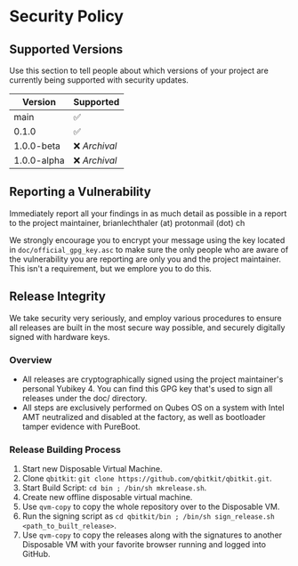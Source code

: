 # Security Policy

## Supported Versions

Use this section to tell people about which versions of your project are
currently being supported with security updates.

| Version     | Supported          |
| ----------- | ------------------ |
| main        | :white_check_mark: |
| 0.1.0       | :white_check_mark: |
| 1.0.0-beta  | :x:  *Archival*    |
| 1.0.0-alpha | :x:  *Archival*    |

## Reporting a Vulnerability

Immediately report all your findings in as much detail as possible in a report to the project maintainer, brianlechthaler (at) protonmail (dot) ch

We strongly encourage you to encrypt your message using the key located in `doc/official_gpg_key.asc` to make sure the only people who are aware of the vulnerability you are reporting are only you and the project maintainer. This isn't a requirement, but we emplore you to do this.

## Release Integrity
We take security very seriously, and employ various procedures to ensure all releases are built in the most secure way possible, and securely digitally signed with hardware keys.
### Overview
* All releases are cryptographically signed using the project maintainer's personal Yubikey 4. You can find this GPG key that's used to sign all releases under the doc/ directory.
* All steps are exclusively performed on Qubes OS on a system with Intel AMT neutralized and disabled at the factory, as well as bootloader tamper evidence with PureBoot.
### Release Building Process
1) Start new Disposable Virtual Machine.
2) Clone `qbitkit`: `git clone https://github.com/qbitkit/qbitkit.git`.
3) Start Build Script: `cd bin ; /bin/sh mkrelease.sh`.
4) Create new offline disposable virtual machine.
5) Use `qvm-copy` to copy the whole repository over to the Disposable VM.
6) Run the signing script as `cd qbitkit/bin ; /bin/sh sign_release.sh <path_to_built_release>`.
7) Use `qvm-copy` to copy the releases along with the signatures to another Disposable VM with your favorite browser running and logged into GitHub.

